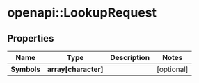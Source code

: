 # openapi::LookupRequest


## Properties
Name | Type | Description | Notes
------------ | ------------- | ------------- | -------------
**Symbols** | **array[character]** |  | [optional] 


